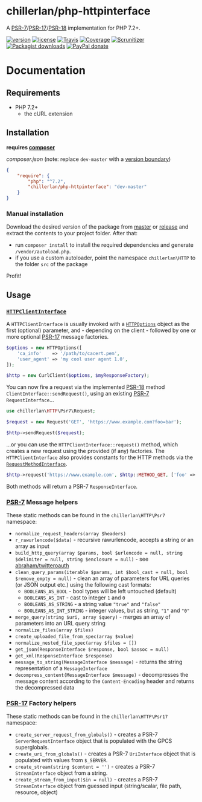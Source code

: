 # chillerlan/php-httpinterface

A [PSR-7](https://www.php-fig.org/psr/psr-7/)/[PSR-17](https://www.php-fig.org/psr/psr-17/)/[PSR-18](https://www.php-fig.org/psr/psr-18/) implementation for PHP 7.2+.

[![version][packagist-badge]][packagist]
[![license][license-badge]][license]
[![Travis][travis-badge]][travis]
[![Coverage][coverage-badge]][coverage]
[![Scrunitizer][scrutinizer-badge]][scrutinizer]
[![Packagist downloads][downloads-badge]][downloads]
[![PayPal donate][donate-badge]][donate]

[packagist-badge]: https://img.shields.io/packagist/v/chillerlan/php-httpinterface.svg?style=flat-square
[packagist]: https://packagist.org/packages/chillerlan/php-httpinterface
[license-badge]: https://img.shields.io/github/license/chillerlan/php-httpinterface.svg?style=flat-square
[license]: https://github.com/chillerlan/php-httpinterface/blob/master/LICENSE
[travis-badge]: https://img.shields.io/travis/chillerlan/php-httpinterface.svg?style=flat-square
[travis]: https://travis-ci.org/chillerlan/php-httpinterface
[coverage-badge]: https://img.shields.io/codecov/c/github/chillerlan/php-httpinterface.svg?style=flat-square
[coverage]: https://codecov.io/github/chillerlan/php-httpinterface
[scrutinizer-badge]: https://img.shields.io/scrutinizer/g/chillerlan/php-httpinterface.svg?style=flat-square
[scrutinizer]: https://scrutinizer-ci.com/g/chillerlan/php-httpinterface
[downloads-badge]: https://img.shields.io/packagist/dt/chillerlan/php-httpinterface.svg?style=flat-square
[downloads]: https://packagist.org/packages/chillerlan/php-httpinterface/stats
[donate-badge]: https://img.shields.io/badge/donate-paypal-ff33aa.svg?style=flat-square
[donate]: https://www.paypal.com/cgi-bin/webscr?cmd=_s-xclick&hosted_button_id=WLYUNAT9ZTJZ4

# Documentation

## Requirements
- PHP 7.2+
  - the cURL extension

## Installation
**requires [composer](https://getcomposer.org)**

*composer.json* (note: replace `dev-master` with a [version boundary](https://getcomposer.org/doc/articles/versions.md))
```json
{
	"require": {
		"php": "^7.2",
		"chillerlan/php-httpinterface": "dev-master"
	}
}
```

### Manual installation
Download the desired version of the package from [master](https://github.com/chillerlan/php-httpinterface/archive/master.zip) or
[release](https://github.com/chillerlan/php-httpinterface/releases) and extract the contents to your project folder.  After that:
- run `composer install` to install the required dependencies and generate `/vendor/autoload.php`.
- if you use a custom autoloader, point the namespace `chillerlan\HTTP` to the folder `src` of the package

Profit!

## Usage

### [`HTTPClientInterface`](https://github.com/chillerlan/php-httpinterface/blob/master/src/HTTPClientInterface.php)
A `HTTPClientInterface` is usually invoked with a [`HTTPOptions`](https://github.com/chillerlan/php-httpinterface/blob/master/src/HTTPOptions.php) object as the first (optional) parameter,
and - depending on the client - followed by one or more optional [PSR-17](https://www.php-fig.org/psr/psr-17/) message factories.
```php
$options = new HTTPOptions([
	'ca_info'    => '/path/to/cacert.pem',
	'user_agent' => 'my cool user agent 1.0',
]);

$http = new CurlClient($options, $myResponseFactory);
```
You can now fire a request via the implemented [PSR-18](https://www.php-fig.org/psr/psr-18/) method `ClientInterface::sendRequest()`,
using an existing [PSR-7](https://www.php-fig.org/psr/psr-7/) `RequestInterface`...
```php
use chillerlan\HTTP\Psr7\Request;

$request = new Request('GET', 'https://www.example.com?foo=bar');

$http->sendRequest($request);
```
...or you can use the `HTTPClientInterface::request()` method, which creates a new request using the provided (if any) factories.
The `HTTPClientInterface` also provides constants for the HTTP methods via the [`RequestMethodInterface`](https://github.com/php-fig/http-message-util/blob/master/src/RequestMethodInterface.php).
```php
$http->request('https://www.example.com', $http::METHOD_GET, ['foo' => 'bar']);
```
Both methods will return a PSR-7 `ResponseInterface`.

### [PSR-7](https://www.php-fig.org/psr/psr-7/) Message helpers
These static methods can be found in the `chillerlan\HTTP\Psr7` namespace:

- `normalize_request_headers(array $headers)`
- `r_rawurlencode($data)` - recursive rawurlencode, accepts a string or an array as input
- `build_http_query(array $params, bool $urlencode = null, string $delimiter = null, string $enclosure = null)` - see [abraham/twitteroauth](https://github.com/abraham/twitteroauth/blob/master/src/Util.php#L82)
- `clean_query_params(iterable $params, int $bool_cast = null, bool $remove_empty = null)` - clean an array of parameters for URL queries (or JSON output etc.) using the following cast formats:
  - `BOOLEANS_AS_BOOL` - bool types will be left untouched (default)
  - `BOOLEANS_AS_INT` - cast to integer `1` and `0`
  - `BOOLEANS_AS_STRING` - a string value `"true"` and `"false"`
  - `BOOLEANS_AS_INT_STRING` - integer values, but as string,  `"1"` and `"0"`
- `merge_query(string $uri, array $query)` - merges an array of parameters into an URL query string
- `normalize_files(array $files)`
- `create_uploaded_file_from_spec(array $value)`
- `normalize_nested_file_spec(array $files = [])`
- `get_json(ResponseInterface $response, bool $assoc = null)`
- `get_xml(ResponseInterface $response)`
- `message_to_string(MessageInterface $message)` - returns the string representation of a `MessageInterface`
- `decompress_content(MessageInterface $message)` - decompresses the message content according to the `Content-Encoding` header and returns the decompressed data

### [PSR-17](https://www.php-fig.org/psr/psr-17/) Factory helpers
These static methods can be found in the `chillerlan\HTTP\Psr17` namespace:

- `create_server_request_from_globals()` - creates a PSR-7 `ServerRequestInterface` object that is populated with the GPCS superglobals.
- `create_uri_from_globals()` - creates a PSR-7 `UriInterface` object that is populated with values from `$_SERVER`.
- `create_stream(string $content = '')` - creates a PSR-7 `StreamInterface` object from a string.
- `create_stream_from_input($in = null)` - creates a PSR-7 `StreamInterface` object from guessed input (string/scalar, file path, resource, object)
